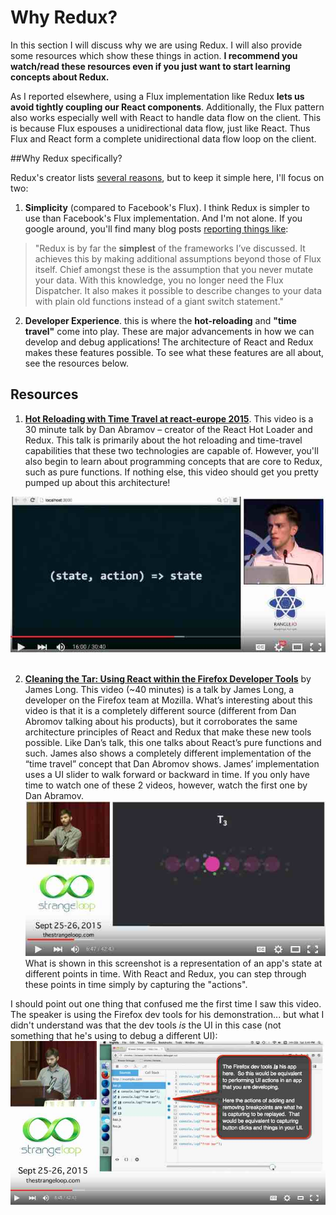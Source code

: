 # Why Redux?
In this section I will discuss why we are using Redux.  I will also provide some resources which show these things in action.  **I recommend you watch/read these resources even if you just want to start learning concepts about Redux.**

As I reported elsewhere, using a Flux implementation like Redux **lets us avoid tightly coupling our React components**.  Additionally, the Flux pattern also works especially well with React to handle data flow on the client.  This is because Flux espouses a unidirectional data flow, just like React.  Thus Flux and React form a complete unidirectional data flow loop on the client.

##Why Redux specifically?

Redux's creator lists [several reasons](http://stackoverflow.com/a/32920459/718325), but to keep it simple here, I'll focus on two:
1. **Simplicity** (compared to Facebook's Flux). I think Redux is simpler to use than Facebook's Flux implementation.  And I'm not alone.  If you google around, you'll find many blog posts [reporting things like](http://jamesknelson.com/which-flux-implementation-should-i-use-with-react/#redux):

 >"Redux is by far the **simplest** of the frameworks I’ve discussed. It achieves this by making additional assumptions beyond those of Flux itself. Chief amongst these is the assumption that you never mutate your data. With this knowledge, you no longer need the Flux Dispatcher. It also makes it possible to describe changes to your data with plain old functions instead of a giant switch statement."

2. **Developer Experience**.  this is where the **hot-reloading** and **"time travel"** come into play.  These are major advancements in how we can develop and debug applications!  The architecture of React and Redux makes these features possible.  To see what these features are all about, see the resources below. 


## Resources 

1. [**Hot Reloading with Time Travel at react-europe 2015**](https://www.youtube.com/watch?v=xsSnOQynTHs). This video is a 30 minute talk by Dan Abramov – creator of the React Hot Loader and Redux.  This talk is primarily about the hot reloading and time-travel capabilities that these two technologies are capable of. However, you'll also begin to learn about programming concepts that are core to Redux, such as pure functions.  If nothing else, this video should get you pretty pumped up about this architecture!

 ![](_assets/2015-12-18_18-02-41.jpg)
 <br /><br />
 
2. [**Cleaning the Tar: Using React within the Firefox Developer Tools**](https://www.youtube.com/watch?v=qUlRpybs7_c) by James Long.  This video (~40 minutes) is a talk by James Long, a developer on the Firefox team at Mozilla.  What’s interesting about this video is that it is a completely different source (different from Dan Abromov talking about his products), but it corroborates the same architecture principles of React and Redux that make these new tools possible.  Like Dan’s talk, this one talks about React’s pure functions and such.  James also shows a completely different implementation of the “time travel” concept that Dan Abromov shows.  James’ implementation uses a UI slider to walk forward or backward in time.  If you only have time to watch one of these 2 videos, however, watch the first one by Dan Abramov.
![](_assets/2015-12-18_18-10-09.jpg) What is shown in this screenshot is a representation of an app's state at different points in time.  With React and Redux, you can step through these points in time simply by capturing the "actions".  

 I should point out one thing that confused me the first time I saw this video.  The speaker is using the Firefox dev tools for his demonstration... but what I didn't understand was that the dev tools *is* the UI in this case (not something that he's using to debug a different UI):
 ![](_assets/2015-12-18_22-13-59.jpg)
<br /><br />